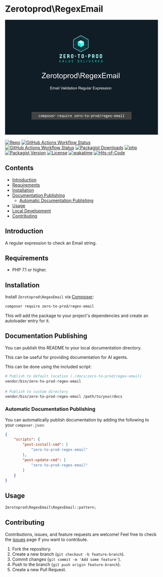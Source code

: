 # Zerotoprod\RegexEmail

![](art/logo.png)

[![Repo](https://img.shields.io/badge/github-gray?logo=github)](https://github.com/zero-to-prod/regex-email)
[![GitHub Actions Workflow Status](https://img.shields.io/github/actions/workflow/status/zero-to-prod/regex-email/test.yml?label=test)](https://github.com/zero-to-prod/regex-email/actions)
[![GitHub Actions Workflow Status](https://img.shields.io/github/actions/workflow/status/zero-to-prod/regex-email/backwards_compatibility.yml?label=backwards_compatibility)](https://github.com/zero-to-prod/regex-email/actions)
[![Packagist Downloads](https://img.shields.io/packagist/dt/zero-to-prod/regex-email?color=blue)](https://packagist.org/packages/zero-to-prod/regex-email/stats)
[![php](https://img.shields.io/packagist/php-v/zero-to-prod/regex-email.svg?color=purple)](https://packagist.org/packages/zero-to-prod/regex-email/stats)
[![Packagist Version](https://img.shields.io/packagist/v/zero-to-prod/regex-email?color=f28d1a)](https://packagist.org/packages/zero-to-prod/regex-email)
[![License](https://img.shields.io/packagist/l/zero-to-prod/regex-email?color=pink)](https://github.com/zero-to-prod/regex-email/blob/main/LICENSE.md)
[![wakatime](https://wakatime.com/badge/github/zero-to-prod/regex-email.svg)](https://wakatime.com/badge/github/zero-to-prod/regex-email)
[![Hits-of-Code](https://hitsofcode.com/github/zero-to-prod/regex-email?branch=main)](https://hitsofcode.com/github/zero-to-prod/regex-email/view?branch=main)

## Contents

- [Introduction](#introduction)
- [Requirements](#requirements)
- [Installation](#installation)
- [Documentation Publishing](#documentation-publishing)
  - [Automatic Documentation Publishing](#automatic-documentation-publishing)
- [Usage](#usage)
- [Local Development](./LOCAL_DEVELOPMENT.md)
- [Contributing](#contributing)

## Introduction

A regular expression to check an Email string.

## Requirements

- PHP 7.1 or higher.

## Installation

Install `Zerotoprod\RegexEmail` via [Composer](https://getcomposer.org/):

```bash
composer require zero-to-prod/regex-email
```

This will add the package to your project's dependencies and create an autoloader entry for it.

## Documentation Publishing

You can publish this README to your local documentation directory.

This can be useful for providing documentation for AI agents.

This can be done using the included script:

```bash
# Publish to default location (./docs/zero-to-prod/regex-email)
vendor/bin/zero-to-prod-regex-email

# Publish to custom directory
vendor/bin/zero-to-prod-regex-email /path/to/your/docs
```

### Automatic Documentation Publishing

You can automatically publish documentation by adding the following to your `composer.json`:

```json
{
    "scripts": {
        "post-install-cmd": [
            "zero-to-prod-regex-email"
        ],
        "post-update-cmd": [
            "zero-to-prod-regex-email"
        ]
    }
}
```

## Usage

```php
Zerotoprod\RegexEmail\RegexEmail::pattern;
```

## Contributing

Contributions, issues, and feature requests are welcome!
Feel free to check the [issues](https://github.com/zero-to-prod/regex-email/issues) page if you want to contribute.

1. Fork the repository.
2. Create a new branch (`git checkout -b feature-branch`).
3. Commit changes (`git commit -m 'Add some feature'`).
4. Push to the branch (`git push origin feature-branch`).
5. Create a new Pull Request.
